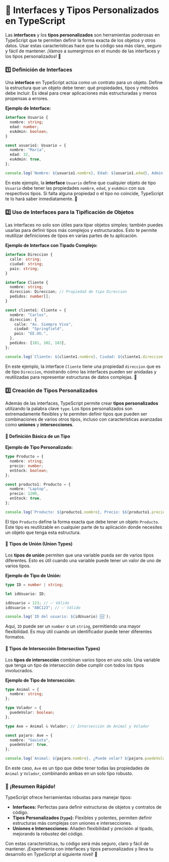# 🧩 Interfaces y Tipos Personalizados en TypeScript

Las **interfaces** y los **tipos personalizados** son herramientas poderosas en TypeScript que te permiten definir la forma exacta de los objetos y otros datos. Usar estas características hace que tu código sea más claro, seguro y fácil de mantener. ¡Vamos a sumergirnos en el mundo de las interfaces y los tipos personalizados! 🚀

### 1️⃣ Definición de Interfaces

Una **interface** en TypeScript actúa como un contrato para un objeto. Define la estructura que un objeto debe tener: qué propiedades, tipos y métodos debe incluir. Es ideal para crear aplicaciones más estructuradas y menos propensas a errores.

**Ejemplo de Interface:**

```typescript
interface Usuario {
  nombre: string;
  edad: number;
  esAdmin: boolean;
}

const usuario1: Usuario = {
  nombre: "María",
  edad: 32,
  esAdmin: true,
};

console.log(`Nombre: ${usuario1.nombre}, Edad: ${usuario1.edad}, Admin: ${usuario1.esAdmin ? 'Sí' : 'No'} 👤`);
```

En este ejemplo, la **interface** `Usuario` define que cualquier objeto de tipo `Usuario` debe tener las propiedades `nombre`, `edad`, y `esAdmin` con sus respectivos tipos. Si falta alguna propiedad o el tipo no coincide, TypeScript te lo hará saber inmediatamente. 🛑

### 2️⃣ Uso de Interfaces para la Tipificación de Objetos

Las interfaces no solo son útiles para tipar objetos simples; también puedes usarlas para definir tipos más complejos y estructurados. Esto te permite reutilizar definiciones de tipos en varias partes de tu aplicación.

**Ejemplo de Interface con Tipado Complejo:**

```typescript
interface Direccion {
  calle: string;
  ciudad: string;
  pais: string;
}

interface Cliente {
  nombre: string;
  direccion: Direccion; // Propiedad de tipo Direccion
  pedidos: number[];
}

const cliente1: Cliente = {
  nombre: "Carlos",
  direccion: {
    calle: "Av. Siempre Viva",
    ciudad: "Springfield",
    pais: "EE.UU.",
  },
  pedidos: [101, 102, 103],
};

console.log(`Cliente: ${cliente1.nombre}, Ciudad: ${cliente1.direccion.ciudad} 📦`);
```

En este ejemplo, la interface `Cliente` tiene una propiedad `direccion` que es de tipo `Direccion`, mostrando cómo las interfaces pueden ser anidadas y reutilizadas para representar estructuras de datos complejas. 🌳

### 3️⃣ Creación de Tipos Personalizados

Además de las interfaces, TypeScript permite crear **tipos personalizados** utilizando la palabra clave `type`. Los tipos personalizados son extremadamente flexibles y te permiten definir tipos que pueden ser combinaciones de varios otros tipos, incluso con características avanzadas como **uniones** y **intersecciones**.

#### 🔹 Definición Básica de un Tipo

**Ejemplo de Tipo Personalizado:**

```typescript
type Producto = {
  nombre: string;
  precio: number;
  enStock: boolean;
};

const producto1: Producto = {
  nombre: "Laptop",
  precio: 1200,
  enStock: true,
};

console.log(`Producto: ${producto1.nombre}, Precio: $${producto1.precio} 💻`);
```

El tipo `Producto` define la forma exacta que debe tener un objeto `Producto`. Este tipo es reutilizable en cualquier parte de tu aplicación donde necesites un objeto que tenga esta estructura.

#### 🔹 Tipos de Unión (Union Types)

Los **tipos de unión** permiten que una variable pueda ser de varios tipos diferentes. Esto es útil cuando una variable puede tener un valor de uno de varios tipos.

**Ejemplo de Tipo de Unión:**

```typescript
type ID = number | string;

let idUsuario: ID;

idUsuario = 123; // ✅ Válido
idUsuario = "ABC123"; // ✅ Válido

console.log(`ID del usuario: ${idUsuario} 🆔`);
```

Aquí, `ID` puede ser un `number` o un `string`, permitiendo una mayor flexibilidad. Es muy útil cuando un identificador puede tener diferentes formatos.

#### 🔹 Tipos de Intersección (Intersection Types)

Los **tipos de intersección** combinan varios tipos en uno solo. Una variable que tenga un tipo de intersección debe cumplir con todos los tipos involucrados.

**Ejemplo de Tipo de Intersección:**

```typescript
type Animal = {
  nombre: string;
};

type Volador = {
  puedeVolar: boolean;
};

type Ave = Animal & Volador; // Intersección de Animal y Volador

const pajaro: Ave = {
  nombre: "Gaviota",
  puedeVolar: true,
};

console.log(`Animal: ${pajaro.nombre}, ¿Puede volar? ${pajaro.puedeVolar ? 'Sí' : 'No'} 🕊️`);
```

En este caso, `Ave` es un tipo que debe tener todas las propiedades de `Animal` y `Volador`, combinando ambas en un solo tipo robusto.

### 🌟 ¡Resumen Rápido!

TypeScript ofrece herramientas robustas para manejar tipos:

- **Interfaces:** Perfectas para definir estructuras de objetos y contratos de código.
- **Tipos Personalizados (`type`):** Flexibles y potentes, permiten definir estructuras más complejas con uniones e intersecciones.
- **Uniones e Intersecciones:** Añaden flexibilidad y precisión al tipado, mejorando la robustez del código.

Con estas características, tu código será más seguro, claro y fácil de mantener. ¡Experimenta con interfaces y tipos personalizados y lleva tu desarrollo en TypeScript al siguiente nivel! 💪